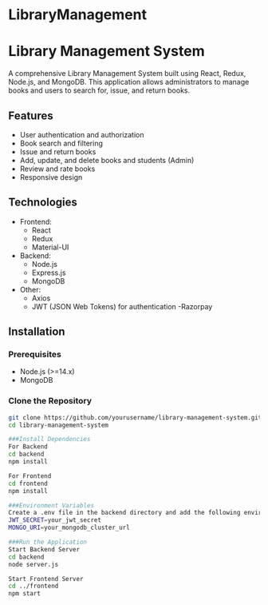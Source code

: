 # LibraryManagement
# Library Management System

A comprehensive Library Management System built using React, Redux, Node.js, and MongoDB. This application allows administrators to manage books and users to search for, issue, and return books.

## Features

- User authentication and authorization
- Book search and filtering
- Issue and return books
- Add, update, and delete books and students (Admin)
- Review and rate books 
- Responsive design

## Technologies

- Frontend:
  - React
  - Redux
  - Material-UI
- Backend:
  - Node.js
  - Express.js
  - MongoDB
- Other:
  - Axios
  - JWT (JSON Web Tokens) for authentication
  -Razorpay
  
## Installation

### Prerequisites

- Node.js (>=14.x)
- MongoDB

### Clone the Repository

```bash
git clone https://github.com/yourusername/library-management-system.git
cd library-management-system

###Install Dependencies 
For Backend
cd backend
npm install

For Frontend
cd frontend
npm install

###Environment Variables
Create a .env file in the backend directory and add the following environment variables:
JWT_SECRET=your_jwt_secret
MONGO_URI=your_mongodb_cluster_url

###Run the Application
Start Backend Server
cd backend
node server.js

Start Frontend Server
cd ../frontend
npm start
